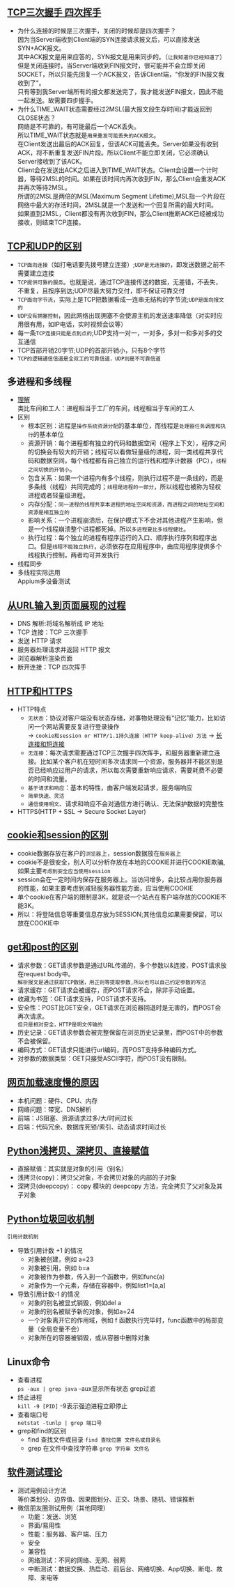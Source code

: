 ## [TCP三次握手 四次挥手](https://blog.csdn.net/qq_38950316/article/details/81087809)

* 为什么连接的时候是三次握手，关闭的时候却是四次握手？  
  因为当Server端收到Client端的SYN连接请求报文后，可以直接发送SYN+ACK报文。  
  其中ACK报文是用来应答的，SYN报文是用来同步的。（`让我知道你已经知道了`）  
  但是关闭连接时，当Server端收到FIN报文时，很可能并不会立即关闭SOCKET，所以只能先回复一个ACK报文，告诉Client端，"你发的FIN报文我收到了"。  
  只有等到我Server端所有的报文都发送完了，我才能发送FIN报文，因此不能一起发送。故需要四步握手。
* 为什么TIME_WAIT状态需要经过2MSL(最大报文段生存时间)才能返回到CLOSE状态？  
  网络是不可靠的，有可能最后一个ACK丢失。  
  所以TIME_WAIT状态就是`用来重发可能丢失的ACK报文`。  
  在Client发送出最后的ACK回复，但该ACK可能丢失。Server如果没有收到ACK，将不断重复发送FIN片段。所以Client不能立即关闭，它必须确认Server接收到了该ACK。  
  Client会在发送出ACK之后进入到TIME_WAIT状态。Client会设置一个计时器，等待2MSL的时间。如果在该时间内再次收到FIN，那么Client会重发ACK并再次等待2MSL。  
  所谓的2MSL是两倍的MSL(Maximum Segment Lifetime),MSL指一个片段在网络中最大的存活时间，2MSL就是一个发送和一个回复所需的最大时间。  
  如果直到2MSL，Client都没有再次收到FIN，那么Client推断ACK已经被成功接收，则结束TCP连接。

## [TCP和UDP的区别](https://blog.csdn.net/Li_Ning_/article/details/52117463)

* `TCP面向连接`（如打电话要先拨号建立连接）;`UDP是无连接的`，即发送数据之前不需要建立连接
* `TCP提供可靠的服务`。也就是说，通过TCP连接传送的数据，无差错，不丢失，不重复，且按序到达;UDP尽最大努力交付，即不保证可靠交付
* `TCP面向字节流`，实际上是TCP把数据看成一连串无结构的字节流;`UDP是面向报文的`
* `UDP没有拥塞控制`，因此网络出现拥塞不会使源主机的发送速率降低（对实时应用很有用，如IP电话，实时视频会议等）
* 每一条`TCP连接只能是点到点的`;UDP支持一对一，一对多，多对一和多对多的交互通信
* TCP首部开销20字节;UDP的首部开销小，只有8个字节
* `TCP的逻辑通信信道是全双工的可靠信道，UDP则是不可靠信道`

## 多进程和多线程

* [理解](http://www.ruanyifeng.com/blog/2013/04/processes_and_threads.html)  
  类比车间和工人：进程相当于工厂的车间，线程相当于车间的工人
* 区别
    * 根本区别：进程是`操作系统资源分配`的基本单位，而线程是`处理器任务调度和执行`的基本单位
    * 资源开销：每个进程都有独立的代码和数据空间（程序上下文），程序之间的切换会有较大的开销；线程可以看做轻量级的进程，同一类线程共享代码和数据空间，每个线程都有自己独立的运行栈和程序计数器（PC），`线程之间切换的开销小`。
    * 包含关系：如果一个进程内有多个线程，则执行过程不是一条线的，而是多条线（线程）共同完成的；`线程是进程的一部分`，所以线程也被称为轻权进程或者轻量级进程。
    * 内存分配：`同一进程的线程共享本进程的地址空间和资源，而进程之间的地址空间和资源是相互独立的`
    * 影响关系：一个进程崩溃后，在保护模式下不会对其他进程产生影响，但是一个线程崩溃整个进程都死掉。所以`多进程要比多线程健壮`。
    * 执行过程：每个独立的进程有程序运行的入口、顺序执行序列和程序出口。但是`线程不能独立执行`，必须依存在应用程序中，由应用程序提供多个线程执行控制，两者均可并发执行
* 线程同步
* 多线程实际运用   
  Appium多设备测试

## [从URL输入到页面展现的过程](https://blog.fundebug.com/2019/02/28/what-happens-from-url-to-webpage/)

* DNS 解析:将域名解析成 IP 地址
* TCP 连接：TCP 三次握手
* 发送 HTTP 请求
* 服务器处理请求并返回 HTTP 报文
* 浏览器解析渲染页面
* 断开连接：TCP 四次挥手

## [HTTP和HTTPS](https://blog.csdn.net/xiaoming100001/article/details/81109617)

* HTTP特点
    * `无状态`：协议对客户端没有状态存储，对事物处理没有“记忆”能力，比如访问一个网站需要反复进行登录操作  
      -> `cookie和session or HTTP/1.1持久连接（HTTP keep-alive）方法`
      -> [长连接和短连接](https://www.cnblogs.com/0201zcr/p/4694945.html)
    * `无连接`：每次请求需要通过TCP三次握手四次挥手，和服务器重新建立连接。比如某个客户机在短时间多次请求同一个资源，服务器并不能区别是否已经响应过用户的请求，所以每次需要重新响应请求，需要耗费不必要的时间和流量。
    * `基于请求和响应`：基本的特性，由客户端发起请求，服务端响应
    * `简单快速、灵活`
    * `通信使用明文`、请求和响应不会对通信方进行确认、无法保护数据的完整性
* HTTPS(HTTP + SSL -> Secure Socket Layer)

## [cookie和session的区别](https://blog.csdn.net/chen13333336677/article/details/100939030)

* cookie数据存放在客户的`浏览器`上，session数据放在`服务器`上
* cookie不是很安全，别人可以分析存放在本地的COOKIE并进行COOKIE欺骗,如果主要`考虑到安全应当使用session`
* session会在一定时间内保存在服务器上。当访问增多，会比较占用你服务器的性能，如果主要考虑到减轻服务器性能方面，应当使用COOKIE
* 单个cookie在客户端的限制是3K，就是说一个站点在客户端存放的COOKIE不能3K。
* 所以：将登陆信息等重要信息存放为SESSION;其他信息如果需要保留，可以放在COOKIE中

## [get和post的区别](https://blog.fundebug.com/2019/02/22/compare-http-method-get-and-post/)

* 请求参数：GET请求参数是通过URL传递的，多个参数以&连接，POST请求放在request body中。   
  `解析报文是通过获取TCP数据，用正则等提取参数,所以也可以自己约定参数的写法`
* 请求缓存：GET请求会被缓存，而POST请求不会，除非手动设置。
* 收藏为书签：GET请求支持，POST请求不支持。
* 安全性：POST比GET安全，GET请求在浏览器回退时是无害的，而POST会再次请求。  
  `但只是相对安全，HTTP是明文传输的`
* 历史记录：GET请求参数会被完整保留在浏览历史记录里，而POST中的参数不会被保留。
* 编码方式：GET请求只能进行url编码，而POST支持多种编码方式。
* 对参数的数据类型：GET只接受ASCII字符，而POST没有限制。

## [网页加载速度慢的原因](https://blog.51cto.com/u_14232658/2486457)

* 本机问题：硬件、CPU、内存
* 网络问题：带宽、DNS解析
* 前端：JS阻塞、资源请求过多/大/时间过长
* 后端：代码冗余、数据库死锁/索引、动态请求时间过长

## [Python浅拷贝、深拷贝、直接赋值](https://www.runoob.com/w3cnote/python-understanding-dict-copy-shallow-or-deep.html)

* 直接赋值：其实就是对象的引用（别名）
* 浅拷贝(copy)：拷贝父对象，不会拷贝对象的内部的子对象
* 深拷贝(deepcopy)： copy 模块的 deepcopy 方法，完全拷贝了父对象及其子对象

## [Python垃圾回收机制](https://testerhome.com/topics/16556)

`引用计数机制`

* 导致引用计数 +1 的情况
    * 对象被创建，例如 a=23
    * 对象被引用，例如 b=a
    * 对象被作为参数，传入到一个函数中，例如func(a)
    * 对象作为一个元素，存储在容器中，例如list1=[a,a]
* 导致引用计数-1 的情况
    * 对象的别名被显式销毁，例如del a
    * 对象的别名被赋予新的对象，例如a=24
    * 一个对象离开它的作用域，例如 f 函数执行完毕时，func函数中的局部变量（全局变量不会）
    * 对象所在的容器被销毁，或从容器中删除对象

## Linux命令

* 查看进程  
  `ps -aux | grep java` -aux显示所有状态 grep过滤
* 终止进程  
  `kill -9 [PID]` -9表示强迫进程立即停止
* 查看端口号  
  `netstat -tunlp | grep 端口号`
* grep和find的区别  
  * find 查找文件或目录  `find 查找位置 文件名或目录名`
  * grep 在文件中查找字符串 `grep 字符串 文件名`
## [软件测试理论](https://blog.csdn.net/zhangkaiyazky/article/details/102525628)

* 测试用例设计方法   
  等价类划分、边界值、因果图划分、正交、场景、随机、错误推断
* 微信朋友圈测试用例（其他同理）
    * 功能：发送、浏览
    * 界面/易用性
    * 性能：服务器、客户端、压力
    * 安全
    * 兼容性
    * 网络测试：不同的网络、无网、弱网
    * 中断测试：数据交换、热启动、前后台、网络切换、App切换、断电、故障、来电等
  